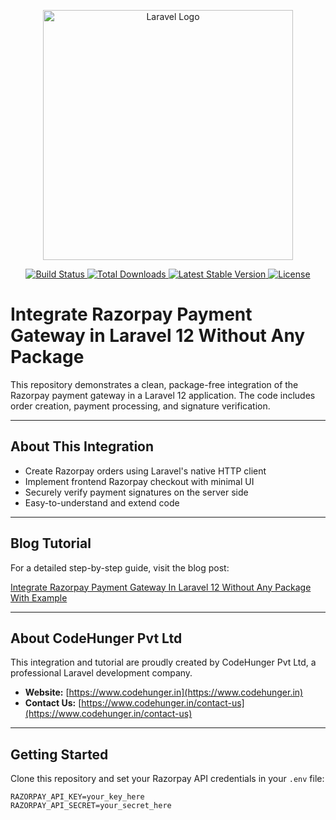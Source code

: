 <p align="center">
    <a href="https://www.codehunger.in" target="_blank">
        <img src="https://www.codehunger.in/assets/image/logo.pngg" width="400" alt="Laravel Logo">
    </a>
</p>

<p align="center">
    <a href="https://github.com/laravel/framework/actions">
        <img src="https://github.com/laravel/framework/workflows/tests/badge.svg" alt="Build Status">
    </a>
    <a href="https://packagist.org/packages/laravel/framework">
        <img src="https://img.shields.io/packagist/dt/laravel/framework" alt="Total Downloads">
    </a>
    <a href="https://packagist.org/packages/laravel/framework">
        <img src="https://img.shields.io/packagist/v/laravel/framework" alt="Latest Stable Version">
    </a>
    <a href="https://packagist.org/packages/laravel/framework">
        <img src="https://img.shields.io/packagist/l/laravel/framework" alt="License">
    </a>
</p>

# Integrate Razorpay Payment Gateway in Laravel 12 Without Any Package

This repository demonstrates a clean, package-free integration of the Razorpay payment gateway in a Laravel 12 application. The code includes order creation, payment processing, and signature verification.

---

## About This Integration

- Create Razorpay orders using Laravel's native HTTP client
- Implement frontend Razorpay checkout with minimal UI
- Securely verify payment signatures on the server side
- Easy-to-understand and extend code

---

## Blog Tutorial

For a detailed step-by-step guide, visit the blog post:

[Integrate Razorpay Payment Gateway In Laravel 12 Without Any Package With Example](https://www.codehunger.in/blog/integrate-razorpay-payment-gateway-in-laravel-12-without-any-package-with-example)

---

## About CodeHunger Pvt Ltd

This integration and tutorial are proudly created by CodeHunger Pvt Ltd, a professional Laravel development company.

- **Website:** [https://www.codehunger.in](https://www.codehunger.in)
- **Contact Us:** [https://www.codehunger.in/contact-us](https://www.codehunger.in/contact-us)

---

## Getting Started

Clone this repository and set your Razorpay API credentials in your `.env` file:

```env
RAZORPAY_API_KEY=your_key_here
RAZORPAY_API_SECRET=your_secret_here
```
